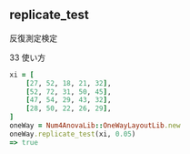 replicate_test
--------------
反復測定検定

33 使い方

```ruby
xi = [
    [27, 52, 18, 21, 32],
    [52, 72, 31, 50, 45],
    [47, 54, 29, 43, 32],
    [28, 50, 22, 26, 29],
]
oneWay = Num4AnovaLib::OneWayLayoutLib.new 
oneWay.replicate_test(xi, 0.05)
=> true
```

